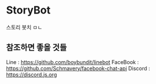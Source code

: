 # StoryBot

스토리 봇치 
ㅁㄴ

## 참조하면 좋을 것들

Line : https://github.com/boybundit/linebot 
FaceBook : https://github.com/Schmavery/facebook-chat-api 
Discord : https://discord.js.org 